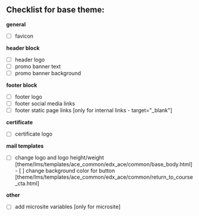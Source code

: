 ## Checklist for base theme:

**general**
- [ ] favicon

**header block**
- [ ] header logo
- [ ] promo banner text
- [ ] promo banner background

**footer block**
- [ ] footer logo
- [ ] footer social media links
- [ ] footer static page links [only for internal links - target="_blank"]

**certificate**
- [ ] certificate logo

**mail templates**
- [ ] change logo and logo height/weight [theme/lms/templates/ace_common/edx_ace/common/base_body.html] - [ ] change background color for button [theme/lms/templates/ace_common/edx_ace/common/return_to_course_cta.html]

**other**
- [ ] add microsite variables [only for microsite]
